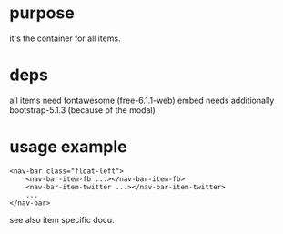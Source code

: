 # purpose

it's the container for all items.

# deps

all items need fontawesome (free-6.1.1-web)
embed needs additionally bootstrap-5.1.3 (because of the modal)

# usage example

    <nav-bar class="float-left">
        <nav-bar-item-fb ...></nav-bar-item-fb>
        <nav-bar-item-twitter ...></nav-bar-item-twitter>
        ...
    </nav-bar>

see also item specific docu.
